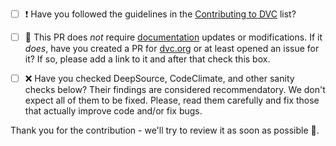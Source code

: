 * [ ] ❗ Have you followed the guidelines in the
      [Contributing to DVC](https://dvc.org/doc/user-guide/contributing/core)
      list?

* [ ] 📖 This PR does _not_ require [documentation](https://dvc.org/doc) updates
      or modifications. If it _does_, have you created a PR for
      [dvc.org](https://github.com/iterative/dvc.org) or at least opened an
      issue for it? If so, please add a link to it and after that check this
      box.

* [ ] ❌ Have you checked DeepSource, CodeClimate, and other sanity checks
      below? Their findings are considered recommendatory. We don't expect all
      of them to be fixed. Please, read them carefully and fix those that
      actually improve code and/or fix bugs.

Thank you for the contribution - we'll try to review it as soon as possible 🙏.

